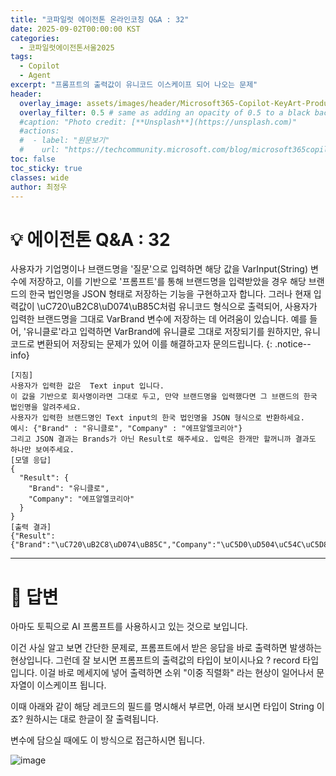 ```yaml
---
title: "코파일럿 에이전톤 온라인코칭 Q&A : 32"
date: 2025-09-02T00:00:00 KST
categories:
  - 코파일럿에이전톤서울2025
tags:
  - Copilot
  - Agent
excerpt: "프롬프트의 출력값이 유니코드 이스케이프 되어 나오는 문제"
header:
  overlay_image: assets/images/header/Microsoft365-Copilot-KeyArt-Productivity-6K-01.png
  overlay_filter: 0.5 # same as adding an opacity of 0.5 to a black background
  #caption: "Photo credit: [**Unsplash**](https://unsplash.com)"
  #actions:
  #  - label: "원문보기"
  #    url: "https://techcommunity.microsoft.com/blog/microsoft365copilotblog/what%E2%80%99s-new-in-microsoft-365-copilot--july-2025/4438253"
toc: false
toc_sticky: true
classes: wide
author: 최정우
---
```


# 💡 에이전톤 Q&A : 32

사용자가 기업명이나 브랜드명을 '질문'으로 입력하면 해당 값을 VarInput(String) 변수에 저장하고, 이를 기반으로 '프롬프트'를 통해 브랜드명을 입력받았을 경우 해당 브랜드의 한국 법인명을 JSON 형태로 저장하는 기능을 구현하고자 합니다. 그러나 현재 입력값이 \uC720\uB2C8\uD074\uB85C처럼 유니코드 형식으로 출력되어, 사용자가 입력한 브랜드명을 그대로 VarBrand 변수에 저장하는 데 어려움이 있습니다. 예를 들어, '유니클로'라고 입력하면 VarBrand에 유니클로 그대로 저장되기를 원하지만, 유니코드로 변환되어 저장되는 문제가 있어 이를 해결하고자 문의드립니다.
{: .notice--info}

```
[지침]
사용자가 입력한 값은  Text input 입니다.
이 값을 기반으로 회사명이라면 그대로 두고, 만약 브랜드명을 입력했다면 그 브랜드의 한국 법인명을 알려주세요. 
사용자가 입력한 브랜드명인 Text input의 한국 법인명을 JSON 형식으로 반환하세요. 
예시: {"Brand" : "유니클로", "Company" : "에프알엘코리아"}
그리고 JSON 결과는 Brands가 아닌 Result로 해주세요. 입력은 한개만 할꺼니까 결과도 하나만 보여주세요.
[모델 응답]
{
  "Result": {
    "Brand": "유니클로",
    "Company": "에프알엘코리아"
  }
}
[출력 결과]
{"Result":{"Brand":"\uC720\uB2C8\uD074\uB85C","Company":"\uC5D0\uD504\uC54C\uC5D8\uCF54\uB9AC\uC544"}}
```

---

# 📝 답변

아마도 토픽으로 AI 프롬프트를 사용하시고 있는 것으로 보입니다.

이건 사실 알고 보면 간단한 문제로, 프롬프트에서 받은 응답을 바로 출력하면 발생하는 현상입니다. 그런데 잘 보시면 프롬프트의 출력값의 타입이 보이시나요 ? record 타입입니다. 이걸 바로 메세지에 넣어 출력하면 소위 "이중 직렬화" 라는 현상이 일어나서 문자열이 이스케이프 됩니다.

이때 아래와 같이 해당 레코드의 필드를 명시해서 부르면, 아래 보시면 타입이 String 이죠? 원하시는 대로 한글이 잘 출력됩니다.

변수에 담으실 때에도 이 방식으로 접근하시면 됩니다.

![image](/mwkorea/assets/images/20250902/image01.png) 
